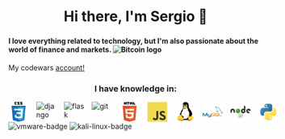<h1 align="center">Hi there, I'm Sergio 👋</h1> 
<h3 I'm a passionate developer who loves to code and learn new things everyday.</h3>


<h4 align="left">I love everything related to technology, but I'm also passionate about the world of finance and markets. <img src="https://upload.wikimedia.org/wikipedia/commons/thumb/4/46/Bitcoin.svg/150px-Bitcoin.svg.png" alt="Bitcoin logo" style="width:20px; height:20px;"></h4>


<p>My codewars <a href="https://www.codewars.com/users/Srg-cr">account!</a></p>


<h3 align="center">I have knowledge in:</h3>

<div style="display: flex; gap: 15px;">
  <img src="https://raw.githubusercontent.com/devicons/devicon/master/icons/css3/css3-original-wordmark.svg" alt="css3" width="40" height="40"/>
  <img src="https://cdn.worldvectorlogo.com/logos/django.svg" alt="django" width="40" height="40"/>
  <img src="https://www.vectorlogo.zone/logos/pocoo_flask/pocoo_flask-icon.svg" alt="flask" width="40" height="40"/>
  <img src="https://www.vectorlogo.zone/logos/git-scm/git-scm-icon.svg" alt="git" width="40" height="40"/>
  <img src="https://raw.githubusercontent.com/devicons/devicon/master/icons/html5/html5-original-wordmark.svg" alt="html5" width="40" height="40"/>
  <img src="https://raw.githubusercontent.com/devicons/devicon/master/icons/javascript/javascript-original.svg" alt="javascript" width="40" height="40"/>
  <img src="https://raw.githubusercontent.com/devicons/devicon/master/icons/linux/linux-original.svg" alt="linux" width="40" height="40"/>
  <img src="https://raw.githubusercontent.com/devicons/devicon/master/icons/mysql/mysql-original-wordmark.svg" alt="mysql" width="40" height="40"/>
  <img src="https://raw.githubusercontent.com/devicons/devicon/master/icons/nodejs/nodejs-original-wordmark.svg" alt="nodejs" width="40" height="40"/>
  <img src="https://raw.githubusercontent.com/devicons/devicon/master/icons/python/python-original.svg" alt="python" width="40" height="40"/>
</div>


<div margin=" 20px 0">
  <img src="https://img.shields.io/badge/VMware-231f20?style=for-the-badge&logo=VMware&logoColor=white" alt="vmware-badge">
  <img src="https://img.shields.io/badge/Kali_Linux-557C94?style=for-the-badge&logo=kali-linux&logoColor=white" alt="kali-linux-badge">
</div>



<!--
**Serg-crypto/Serg-crypto** is a ✨ _special_ ✨ repository because its `README.md` (this file) appears on your GitHub profile.

Here are some ideas to get you started:

- 🔭 I’m currently working on ...
- 🌱 I’m currently learning ...
- 👯 I’m looking to collaborate on ...
- 🤔 I’m looking for help with ...
- 💬 Ask me about ...
- 📫 How to reach me: ...
- 😄 Pronouns: ...
- ⚡ Fun fact: ...
-->

